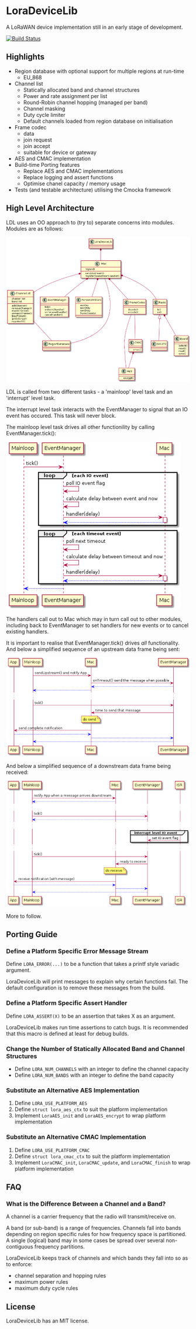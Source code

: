 LoraDeviceLib
=============

A LoRaWAN device implementation still in an early stage of development.

[![Build Status](https://travis-ci.org/cjhdev/lora_device_lib.svg?branch=master)](https://travis-ci.org/cjhdev/lora_device_lib)

## Highlights

- Region database with optional support for multiple regions at run-time
    - EU_868
- Channel list
    - Statically allocated band and channel structures
    - Power and rate assignment per list
    - Round-Robin channel hopping (managed per band)
    - Channel masking
    - Duty cycle limiter
    - Default channels loaded from region database on initialisation
- Frame codec
    - data
    - join request
    - join accept
    - suitable for device or gateway
- AES and CMAC implementation
- Build-time Porting features
    - Replace AES and CMAC implementations
    - Replace logging and assert functions
    - Optimise chanel capacity / memory usage
- Tests (and testable architecture) utilising the Cmocka framework

## High Level Architecture

LDL uses an OO approach to (try to) separate concerns into modules. Modules are 
as follows:

![image missing](doc/plantuml/modules.png "LoraDeviceLib Modules")

LDL is called from two different tasks - a 'mainloop' level task and an 'interrupt' level task.

The interrupt level task interacts with the EventManager to signal that an IO event has occured. This task will
never block.

The mainloop level task drives all other functionility by calling EventManager.tick():

![image missing](doc/plantuml/event_tick.png "EventManger Tick")

The handlers call out to Mac which may in turn call out to other modules, including back to EventManager
to set handlers for new events or to cancel existing handlers.

It is important to realise that EventManager.tick() drives _all_ functionality. And below a simplified sequence 
of an upstream data frame being sent:

![image missing](doc/plantuml/tick_upstream.png "Upstream")

And below a simplified sequence of a downstream data frame being received:

![image missing](doc/plantuml/tick_downstream.png "Downstream")

More to follow.

## Porting Guide

### Define a Platform Specific Error Message Stream

Define `LORA_ERROR(...)` to be a function that takes a printf style variadic argument.

LoraDeviceLib will print messages to explain why certain functions fail. The
default configuration is to remove these messages from the build.

### Define a Platform Specific Assert Handler

Define `LORA_ASSERT(X)` to be an assertion that takes X as an argument.

LoraDeviceLib makes run time assertions to catch bugs. It is recommended
that this macro is defined at least for debug builds.

### Change the Number of Statically Allocated Band and Channel Structures

- Define `LORA_NUM_CHANNELS` with an integer to define the channel capacity
- Define `LORA_NUM_BANDS` with an integer to define the band capacity

### Substitute an Alternative AES Implementation

1. Define `LORA_USE_PLATFORM_AES`
2. Define `struct lora_aes_ctx` to suit the platform implementation
3. Implement `LoraAES_init` and `LoraAES_encrypt` to wrap platform implementation

### Substitute an Alternative CMAC Implementation

1. Define `LORA_USE_PLATFORM_CMAC`
2. Define `struct lora_cmac_ctx` to suit the platform implementation
3. Implement `LoraCMAC_init`, `LoraCMAC_update`, and `LoraCMAC_finish` to wrap platform implementation

## FAQ

### What is the Difference Between a Channel and a Band?

A channel is a carrier frequency that the radio will transmit/receive on.

A band (or sub-band) is a range of frequencies. Channels fall into
bands depending on region specific rules for how frequency space is
partitioned. A single (logical) band may in some cases be spread over
several non-contiguous frequency partitions.

LoraDeviceLib keeps track of channels and which bands they fall into so as to enforce:

- channel separation and hopping rules
- maximum power rules
- maximum duty cycle rules

## License

LoraDeviceLib has an MIT license.
